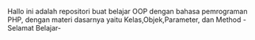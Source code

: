 Hallo ini adalah repositori buat belajar OOP dengan bahasa pemrograman PHP, dengan materi dasarnya 
yaitu Kelas,Objek,Parameter, dan Method -Selamat Belajar-
